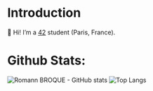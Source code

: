 # Introduction

👋 Hi! I’m a [42](https://www.42.fr/) student (Paris, France).

# Github Stats:

![Romann BROQUE - GitHub stats](https://github-readme-stats.vercel.app/api?username=romann-broque&show_icons=true&theme=merko)
![Top Langs](https://github-readme-stats.vercel.app/api/top-langs/?username=romann-broque&layout=compact&theme=dark)
